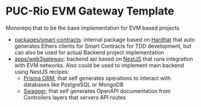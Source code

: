 # PUC-Rio EVM Gateway Template

Monorepo that to be the base implementation for EVM based projects

- [packages/smart-contracts](./packages/smart-contracts/): internal package based on [Hardhat](https://hardhat.org/hardhat-runner/docs/getting-started) that auto generates Ethers clients for Smart Contracts for TDD development, but can also be used for actual Backend project implementation
- [apps/web3gateway](./apps/web3gateway/): backend api based on [NestJS](https://docs.nestjs.com/) that runs integration with EVM networks. Also could be used to implement main backend using NestJS recipes:
  - [Prisma ORM](https://docs.nestjs.com/recipes/prisma#set-up-prisma), that self generates operations to interact with databases like PostgreSQL or MongoDB
  - [Swagger](https://docs.nestjs.com/openapi/introduction), that self generates OpenAPI documentation from Controllers layers that servers API routes
